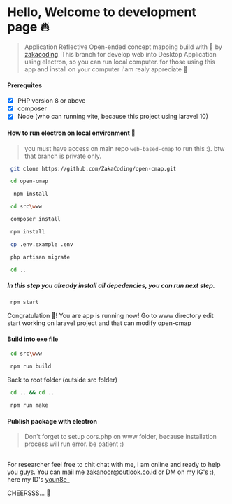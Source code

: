 # Hello, Welcome to development page 🔥
> Application Reflective Open-ended concept mapping build with 💖 by [zakacoding](https://zakacoding.github.io).
This branch for develop web into Desktop Application using electron, so you can run local computer. for those using this app and install on your computer i'am realy appreciate 🥰

#### Prerequites
-   [x] PHP version 8 or above
-   [x] composer
-   [x] Node (who can running vite, because this project using laravel 10)

#### How to run electron on local environment 🚀
> you must have access on main repo `web-based-cmap` to run this :). btw that branch is private only.

```bash
 git clone https://github.com/ZakaCoding/open-cmap.git
```
```bash
 cd open-cmap
```
```bash
  npm install
```
```bash
 cd src\www
```
```bash
 composer install
```
```bash
 npm install
```
```bash
 cp .env.example .env
```
```bash
 php artisan migrate
```
```bash
 cd ..
```

##### In this step you already install all depedencies, you can run next step.
```bash
 npm start
```
Congratulation 🎉! You are app is running now! Go to www directory edit start working on laravel project and that can modify open-cmap

#### Build into exe file
```bash
 cd src\www
```
```bash
 npm run build
```
Back to root folder (outside src folder)
```bash
 cd .. && cd ..
```
```bash
 npm run make
```

#### Publish package with electron
> Don't forget to setup cors.php on www folder, because installation process will run error. be patient :)

##
For researcher feel free to chit chat with me, i am online and ready to help you guys. You can mail me [zakanoor@outlook.co.id](mailto:zakanoor@outlook.co.id) or DM on my IG's :), here my ID's [youn8e_](https://instagram.com/youn8e_)

CHEERSSS... 🥂
